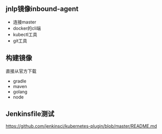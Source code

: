 ## jnlp镜像inbound-agent
- 连接master
- docker的cli端
- kubectl工具
- git工具

## 构建镜像
直接从官方下载
- gradle
- maven
- golang
- node

## Jenkinsfile测试

https://github.com/jenkinsci/kubernetes-plugin/blob/master/README.md
